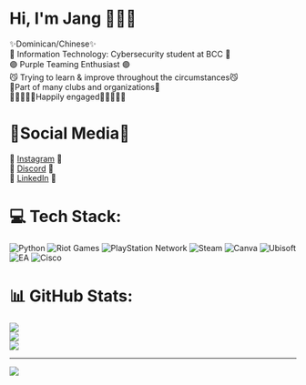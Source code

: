 # Hi, I'm Jang 🤫🧏‍♂️

 ✨Dominican/Chinese✨<br/>
 📖 Information Technology: Cybersecurity student at BCC 📖<br/>
 🟣 Purple Teaming Enthusiast 🟣<br/>
 😼 Trying to learn & improve throughout the circumstances😼<br/>
 👥Part of many clubs and organizations👥<br/>
 👩🏾‍🤝‍👨🏻Happily engaged👩🏾‍🤝‍👨🏻<br/>
 
 # 📱Social Media📱<br/> 
 📸 [Instagram](https://www.instagram.com/jl_mthd/) 📸<br/>
 🔵 [Discord](https://discord.gg/CND7DwQ3) 🔵<br/>
 🤵 [LinkedIn](https://www.linkedin.com/in/jang-mok-476a00351/) 🤵<br/>
     

# 💻 Tech Stack:
![Python](https://img.shields.io/badge/python-3670A0?style=for-the-badge&logo=python&logoColor=ffdd54) ![Riot Games](https://img.shields.io/badge/riotgames-D32936.svg?style=for-the-badge&logo=riotgames&logoColor=white) ![PlayStation Network](https://img.shields.io/badge/PSN-%230070D1.svg?style=for-the-badge&logo=Playstation&logoColor=white) ![Steam](https://img.shields.io/badge/steam-%23000000.svg?style=for-the-badge&logo=steam&logoColor=white) ![Canva](https://img.shields.io/badge/Canva-%2300C4CC.svg?style=for-the-badge&logo=Canva&logoColor=white) ![Ubisoft](https://img.shields.io/badge/Ubisoft-%23F5F5F5.svg?style=for-the-badge&logo=Ubisoft&logoColor=black) ![EA](https://img.shields.io/badge/ea-%23000000.svg?style=for-the-badge&logo=ea&logoColor=white) ![Cisco](https://img.shields.io/badge/cisco-%23049fd9.svg?style=for-the-badge&logo=cisco&logoColor=black)
# 📊 GitHub Stats:
![](https://github-readme-stats.vercel.app/api?username=JL0515-440&theme=catppuccin_mocha&hide_border=false&include_all_commits=false&count_private=false)<br/>
![](https://nirzak-streak-stats.vercel.app/?user=JL0515-440&theme=catppuccin_mocha&hide_border=false)<br/>
![](https://github-readme-stats.vercel.app/api/top-langs/?username=JL0515-440&theme=catppuccin_mocha&hide_border=false&include_all_commits=false&count_private=false&layout=compact)

---
[![](https://visitcount.itsvg.in/api?id=JL0515-440&icon=0&color=0)](https://visitcount.itsvg.in)

<!-- Proudly created with GPRM ( https://gprm.itsvg.in ) -->

